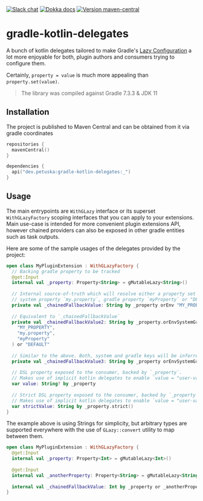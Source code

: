 [![Slack chat](https://img.shields.io/badge/kotlinlang-green?logo=slack&style=flat-square)](https://kotlinlang.slack.com/team/UL1A5BA2X)
[![Dokka docs](https://img.shields.io/badge/docs-dokka-orange?style=flat-square)](http://mpetuska.github.io/gradle-kotlin-delegates)
[![Version maven-central](https://img.shields.io/maven-central/v/dev.petuska/gradle-kotlin-delegates?logo=apache-maven&style=flat-square)](https://mvnrepository.com/artifact/dev.petuska/gradle-kotlin-delegates/latest)

# gradle-kotlin-delegates

A bunch of kotlin delegates tailored to make
Gradle's [Lazy Configuration](https://docs.gradle.org/current/userguide/lazy_configuration.html) a lot more enjoyable
for both, plugin authors and consumers trying to configure them.

Certainly, `property = value` is much more appealing than `property.set(value)`.

> The library was compiled against Gradle 7.3.3 & JDK 11

## Installation

The project is published to Maven Central and can be obtained from it via gradle coordinates

```kotlin
repositories {
  mavenCentral()
}

dependencies {
  api("dev.petuska:gradle-kotlin-delegates:_")
}
```

## Usage

The main entrypoints are `WithGLazy` interface or its superset `WithGLazyFactory` scoping interfaces that you can apply
to your extensions. Main use-case is intended for more convenient plugin extensions API, however chained providers can
also be exposed in other gradle entities such as task outputs.

Here are some of the sample usages of the delegates provided by the project:

```kotlin
open class MyPluginExtension : WithGLazyFactory {
  // Backing gradle property to be tracked
  @get:Input
  internal val _property: Property<String> = gMutableLazy<String>()
  
  // Internal source-of-truth which will resolve either a property set by user, environment variable `MY_PROPERTY`,
  // system property `my.property`, gradle property `myProperty` or "DEFAULT" value, whichever comes first.
  private val _chainedFallbackValue: String by _property orEnv "MY_PROPERTY" orSystemProperty "my.property" orGradleProperty "myProperty" or "DEFAULT"
  
  // Equivalent to `_chainedFallbackValue`
  private val _chainedFallbackValue2: String by _property.orEnvSystemGradlePropertyChain(
    "MY_PROPERTY",
    "my.property",
    "myProperty"
  ) or "DEFAULT"
  
  // Similar to the above. Both, system and gradle keys will be inferred as "my.property"
  private val _chainedFallbackValue3: String by _property orEnvSystemGradlePropertyChain "MY_PROPERTY" or "DEFAULT"
  
  // DSL property exposed to the consumer, backed by `_property`. 
  // Makes use of implicit kotlin delegates to enable `value = "user-value"` syntax
  var value: String? by _property
  
  // Strict DSL property exposed to the consumer, backed by `_property`. "Strict" mode prevents the end-user from setting non-nullable values.
  // Makes use of implicit kotlin delegates to enable `value = "user-value"` syntax
  var strictValue: String by _property.strict()
}
```

The example above is using Strings for simplicity, but arbitrary types are supported everywhere with the use
of `GLazy::convert` utility to map between them.

```kotlin
open class MyPluginExtension : WithGLazyFactory {
  @get:Input
  internal val _property: Property<Int> = gMutableLazy<Int>()
  
  @get:Input
  internal val _anotherProperty: Property<String> = gMutableLazy<String>()
  
  internal val _chainedFallbackValue: Int by _property or _anotherProperty.convert(String::toInt)
}
```
